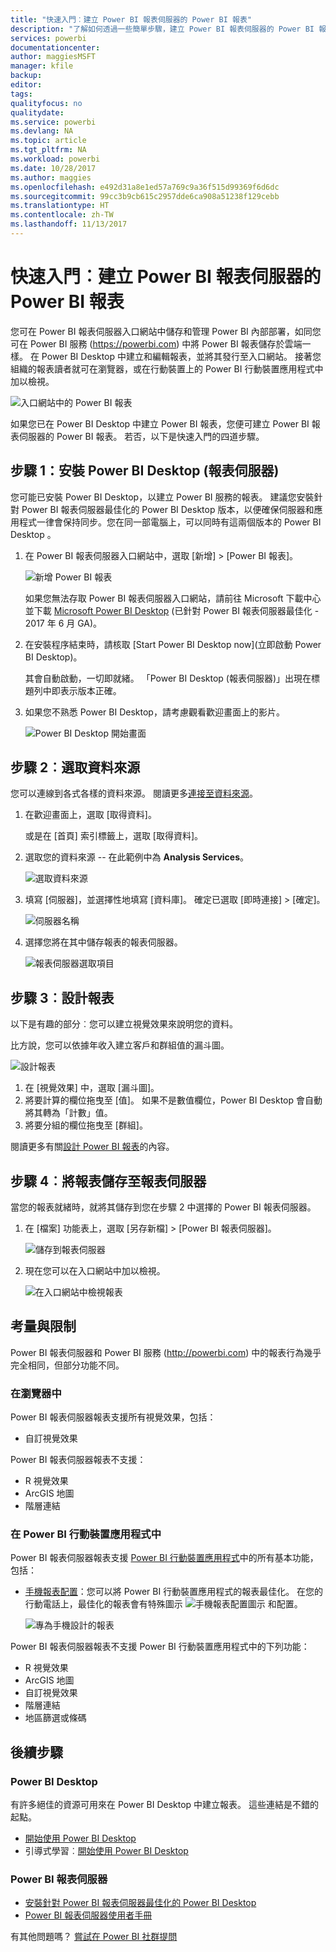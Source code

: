 ```yaml
---
title: "快速入門︰建立 Power BI 報表伺服器的 Power BI 報表"
description: "了解如何透過一些簡單步驟，建立 Power BI 報表伺服器的 Power BI 報表。"
services: powerbi
documentationcenter: 
author: maggiesMSFT
manager: kfile
backup: 
editor: 
tags: 
qualityfocus: no
qualitydate: 
ms.service: powerbi
ms.devlang: NA
ms.topic: article
ms.tgt_pltfrm: NA
ms.workload: powerbi
ms.date: 10/28/2017
ms.author: maggies
ms.openlocfilehash: e492d31a8e1ed57a769c9a36f515d99369f6d6dc
ms.sourcegitcommit: 99cc3b9cb615c2957dde6ca908a51238f129cebb
ms.translationtype: HT
ms.contentlocale: zh-TW
ms.lasthandoff: 11/13/2017
---
```

# <a name="quickstart-create-a-power-bi-report-for-power-bi-report-server"></a>快速入門︰建立 Power BI 報表伺服器的 Power BI 報表
您可在 Power BI 報表伺服器入口網站中儲存和管理 Power BI 內部部署，如同您可在 Power BI 服務 (https://powerbi.com) 中將 Power BI 報表儲存於雲端一樣。 在 Power BI Desktop 中建立和編輯報表，並將其發行至入口網站。 接著您組織的報表讀者就可在瀏覽器，或在行動裝置上的 Power BI 行動裝置應用程式中加以檢視。

![入口網站中的 Power BI 報表](media/quickstart-create-powerbi-report/report-server-powerbi-report.png)

如果您已在 Power BI Desktop 中建立 Power BI 報表，您便可建立 Power BI 報表伺服器的 Power BI 報表。 若否，以下是快速入門的四道步驟。

## <a name="step-1-install-power-bi-desktop-report-server"></a>步驟 1：安裝 Power BI Desktop (報表伺服器)
您可能已安裝 Power BI Desktop，以建立 Power BI 服務的報表。 建議您安裝針對 Power BI 報表伺服器最佳化的 Power BI Desktop 版本，以便確保伺服器和應用程式一律會保持同步。您在同一部電腦上，可以同時有這兩個版本的 Power BI Desktop 。

1. 在 Power BI 報表伺服器入口網站中，選取 [新增] > [Power BI 報表]。
   
    ![新增 Power BI 報表](media/quickstart-create-powerbi-report/report-server-web-portal-new-powerbi-report.png)
   
    如果您無法存取 Power BI 報表伺服器入口網站，請前往 Microsoft 下載中心並下載 [Microsoft Power BI Desktop](https://go.microsoft.com/fwlink/?linkid=837581) (已針對 Power BI 報表伺服器最佳化 - 2017 年 6 月 GA)。
2. 在安裝程序結束時，請核取 [Start Power BI Desktop now]\(立即啟動 Power BI Desktop)。
   
    其會自動啟動，一切即就緒。 「Power BI Desktop (報表伺服器)」出現在標題列中即表示版本正確。
3. 如果您不熟悉 Power BI Desktop，請考慮觀看歡迎畫面上的影片。
   
    ![Power BI Desktop 開始畫面](media/quickstart-create-powerbi-report/report-server-powerbi-desktop-start.png)

## <a name="step-2-select-a-data-source"></a>步驟 2︰選取資料來源
您可以連線到各式各樣的資料來源。 閱讀更多[連接至資料來源](connect-data-sources.md)。

1. 在歡迎畫面上，選取 [取得資料]。
   
    或是在 [首頁] 索引標籤上，選取 [取得資料]。
2. 選取您的資料來源 -- 在此範例中為 **Analysis Services**。
   
    ![選取資料來源](media/quickstart-create-powerbi-report/report-server-get-data-ssas.png)
3. 填寫 [伺服器]，並選擇性地填寫 [資料庫]。 確定已選取 [即時連接] > [確定]。
   
    ![伺服器名稱](media/quickstart-create-powerbi-report/report-server-ssas-server-name.png)
4. 選擇您將在其中儲存報表的報表伺服器。
   
    ![報表伺服器選取項目](media/quickstart-create-powerbi-report/report-server-select-server.png)

## <a name="step-3-design-your-report"></a>步驟 3︰設計報表
以下是有趣的部分︰您可以建立視覺效果來說明您的資料。

比方說，您可以依據年收入建立客戶和群組值的漏斗圖。

![設計報表](media/quickstart-create-powerbi-report/report-server-create-funnel.png)

1. 在 [視覺效果] 中，選取 [漏斗圖]。
2. 將要計算的欄位拖曳至 [值]。 如果不是數值欄位，Power BI Desktop 會自動將其轉為「計數」值。
3. 將要分組的欄位拖曳至 [群組]。

閱讀更多有關[設計 Power BI 報表](../desktop-report-view.md)的內容。

## <a name="step-4-save-your-report-to-the-report-server"></a>步驟 4︰將報表儲存至報表伺服器
當您的報表就緒時，就將其儲存到您在步驟 2 中選擇的 Power BI 報表伺服器。

1. 在 [檔案] 功能表上，選取 [另存新檔] > [Power BI 報表伺服器]。
   
    ![儲存到報表伺服器](media/quickstart-create-powerbi-report/report-server-save-as-powerbi-report-server.png)
2. 現在您可以在入口網站中加以檢視。
   
    ![在入口網站中檢視報表](media/quickstart-create-powerbi-report/report-server-powerbi-report.png)

## <a name="considerations-and-limitations"></a>考量與限制
Power BI 報表伺服器和 Power BI 服務 (http://powerbi.com) 中的報表行為幾乎完全相同，但部分功能不同。

### <a name="in-a-browser"></a>在瀏覽器中
Power BI 報表伺服器報表支援所有視覺效果，包括：

* 自訂視覺效果

Power BI 報表伺服器報表不支援：

* R 視覺效果
* ArcGIS 地圖
* 階層連結

### <a name="in-the-power-bi-mobile-apps"></a>在 Power BI 行動裝置應用程式中
Power BI 報表伺服器報表支援 [Power BI 行動裝置應用程式](../mobile-apps-for-mobile-devices.md)中的所有基本功能，包括：

* [手機報表配置](../desktop-create-phone-report.md)：您可以將 Power BI 行動裝置應用程式的報表最佳化。 在您的行動電話上，最佳化的報表會有特殊圖示 ![手機報表配置圖示](media/quickstart-create-powerbi-report/power-bi-rs-mobile-optimized-icon.png) 和配置。
  
    ![專為手機設計的報表](media/quickstart-create-powerbi-report/power-bi-rs-mobile-optimized-report.png)

Power BI 報表伺服器報表不支援 Power BI 行動裝置應用程式中的下列功能：

* R 視覺效果
* ArcGIS 地圖
* 自訂視覺效果
* 階層連結
* 地區篩選或條碼

## <a name="next-steps"></a>後續步驟
### <a name="power-bi-desktop"></a>Power BI Desktop
有許多絕佳的資源可用來在 Power BI Desktop 中建立報表。 這些連結是不錯的起點。

* [開始使用 Power BI Desktop](../desktop-getting-started.md)
* 引導式學習︰[開始使用 Power BI Desktop](../guided-learning/gettingdata.yml#step-2)

### <a name="power-bi-report-server"></a>Power BI 報表伺服器
* [安裝針對 Power BI 報表伺服器最佳化的 Power BI Desktop](install-powerbi-desktop.md)  
* [Power BI 報表伺服器使用者手冊](user-handbook-overview.md)  

有其他問題嗎？ [嘗試在 Power BI 社群提問](https://community.powerbi.com/)